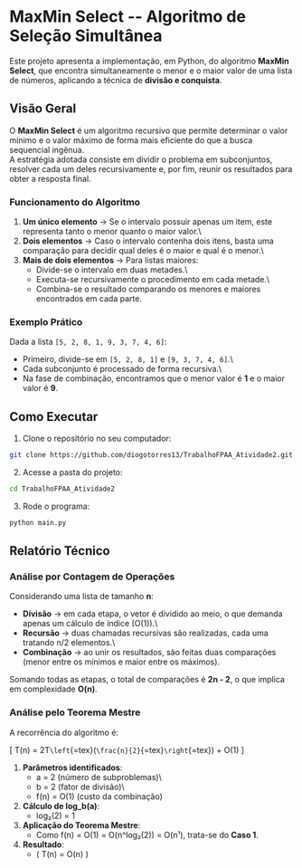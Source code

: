 # MaxMin Select -- Algoritmo de Seleção Simultânea

Este projeto apresenta a implementação, em Python, do algoritmo **MaxMin
Select**, que encontra simultaneamente o menor e o maior valor de uma
lista de números, aplicando a técnica de **divisão e conquista**.

## Visão Geral

O **MaxMin Select** é um algoritmo recursivo que permite determinar o
valor mínimo e o valor máximo de forma mais eficiente do que a busca
sequencial ingênua.\
A estratégia adotada consiste em dividir o problema em subconjuntos,
resolver cada um deles recursivamente e, por fim, reunir os resultados
para obter a resposta final.

### Funcionamento do Algoritmo

1.  **Um único elemento** → Se o intervalo possuir apenas um item, este
    representa tanto o menor quanto o maior valor.\
2.  **Dois elementos** → Caso o intervalo contenha dois itens, basta uma
    comparação para decidir qual deles é o maior e qual é o menor.\
3.  **Mais de dois elementos** → Para listas maiores:
    -   Divide-se o intervalo em duas metades.\
    -   Executa-se recursivamente o procedimento em cada metade.\
    -   Combina-se o resultado comparando os menores e maiores
        encontrados em cada parte.

### Exemplo Prático

Dada a lista `[5, 2, 8, 1, 9, 3, 7, 4, 6]`:

-   Primeiro, divide-se em `[5, 2, 8, 1]` e `[9, 3, 7, 4, 6]`.\
-   Cada subconjunto é processado de forma recursiva.\
-   Na fase de combinação, encontramos que o menor valor é **1** e o
    maior valor é **9**.

## Como Executar

1.  Clone o repositório no seu computador:

``` bash
git clone https://github.com/diogotorres13/TrabalhoFPAA_Atividade2.git
```

2.  Acesse a pasta do projeto:

``` bash
cd TrabalhoFPAA_Atividade2
```

3.  Rode o programa:

``` bash
python main.py
```

## Relatório Técnico

### Análise por Contagem de Operações

Considerando uma lista de tamanho **n**:

-   **Divisão** → em cada etapa, o vetor é dividido ao meio, o que
    demanda apenas um cálculo de índice (O(1)).\
-   **Recursão** → duas chamadas recursivas são realizadas, cada uma
    tratando n/2 elementos.\
-   **Combinação** → ao unir os resultados, são feitas duas comparações
    (menor entre os mínimos e maior entre os máximos).

Somando todas as etapas, o total de comparações é **2n - 2**, o que
implica em complexidade **O(n)**.

### Análise pelo Teorema Mestre

A recorrência do algoritmo é:

\[ T(n) = 2T`\left`{=tex}(`\frac{n}{2}`{=tex}`\right`{=tex}) + O(1) \]

1.  **Parâmetros identificados**:
    -   a = 2 (número de subproblemas)\
    -   b = 2 (fator de divisão)\
    -   f(n) = O(1) (custo da combinação)
2.  **Cálculo de log_b(a)**:
    -   log₂(2) = 1
3.  **Aplicação do Teorema Mestre**:
    -   Como f(n) = O(1) = O(n\^log₂(2)) = O(n¹), trata-se do **Caso
        1**.
4.  **Resultado**:
    -   ( T(n) = O(n) )


